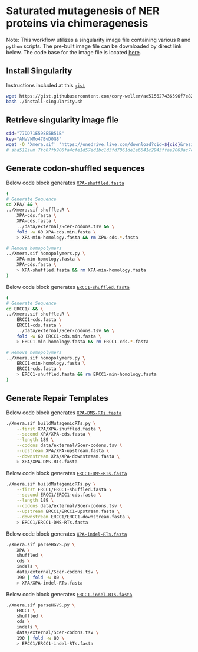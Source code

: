 # Saturated mutagenesis of NER proteins via chimeragenesis

Note: This workflow utilizes a singularity image file containing various `R` and `python` scripts. The pre-built image file can be downloaded by direct link below. The code base for the image file is located [here](https://github.com/cory-weller/Xmera).

## Install Singularity
Instructions included at this [`gist`](https://gist.github.com/cory-weller/ae515627436596f7e82d96864df134aa)
```bash
wget https://gist.githubusercontent.com/cory-weller/ae515627436596f7e82d96864df134aa/raw/install-singularity.sh
bash ./install-singularity.sh
```

## Retrieve singularity image file
```bash
cid="77DD71E598E5B51B"
key="ANaVkMo47BvD0G8"
wget -O 'Xmera.sif' "https://onedrive.live.com/download?cid=${cid}&resid=${cid}%2119128&authkey=${key}"
# sha512sum 7fc67fb906fa4cfe1d57ed1bc1d3fd7061de1e6641c2943ffae2063ac7c9c0404cce609b70ada013394a2664300d716921797a9a182a5839c57567f52c9b301a
```

## Generate codon-shuffled sequences
Below code block generates [`XPA-shuffled.fasta`](XPA/XPA-shuffled.fasta)
```bash
(
# Generate Sequence
cd XPA/ && \
../Xmera.sif shuffle.R \
    XPA-cds.fasta \
    XPA-cds.fasta \
    ../data/external/Scer-codons.tsv && \
    fold -w 60 XPA-cds.min.fasta \
    > XPA-min-homology.fasta && rm XPA-cds.*.fasta

# Remove homopolymers
../Xmera.sif homopolymers.py \
    XPA-min-homology.fasta \
    XPA-cds.fasta \
    > XPA-shuffled.fasta && rm XPA-min-homology.fasta
)
```

Below code block generates [`ERCC1-shuffled.fasta`](ERCC1/ERCC1-shuffled.fasta)
```bash
(
# Generate Sequence
cd ERCC1/ && \
../Xmera.sif shuffle.R \
    ERCC1-cds.fasta \
    ERCC1-cds.fasta \
    ../data/external/Scer-codons.tsv && \
    fold -w 60 ERCC1-cds.min.fasta \
    > ERCC1-min-homology.fasta && rm ERCC1-cds.*.fasta

# Remove homopolymers
../Xmera.sif homopolymers.py \
    ERCC1-min-homology.fasta \
    ERCC1-cds.fasta \
    > ERCC1-shuffled.fasta && rm ERCC1-min-homology.fasta
)
```



## Generate Repair Templates 

Below code block generates [`XPA-DMS-RTs.fasta`](XPA/XPA-DMS-RTs.fasta)

```bash
./Xmera.sif buildMutagenicRTs.py \
    --first XPA/XPA-shuffled.fasta \
    --second XPA/XPA-cds.fasta \
    --length 189 \
    --codons data/external/Scer-codons.tsv \
    --upstream XPA/XPA-upstream.fasta \
    --downstream XPA/XPA-downstream.fasta \
    > XPA/XPA-DMS-RTs.fasta
```

Below code block generates [`ERCC1-DMS-RTs.fasta`](ERCC1/ERCC1-DMS-RTs.fasta)
```bash
./Xmera.sif buildMutagenicRTs.py \
    --first ERCC1/ERCC1-shuffled.fasta \
    --second ERCC1/ERCC1-cds.fasta \
    --length 189 \
    --codons data/external/Scer-codons.tsv \
    --upstream ERCC1/ERCC1-upstream.fasta \
    --downstream ERCC1/ERCC1-downstream.fasta \
    > ERCC1/ERCC1-DMS-RTs.fasta
```


Below code block generates [`XPA-indel-RTs.fasta`](XPA/XPA-indel-RTs.fasta)
```bash
./Xmera.sif parseHGVS.py \
    XPA \
    shuffled \
    cds \
    indels \
    data/external/Scer-codons.tsv \
    190 | fold -w 80 \
    > XPA/XPA-indel-RTs.fasta
```


Below code block generates [`ERCC1-indel-RTs.fasta`](ERCC1/ERCC1-indel-RTs.fasta)
```bash
./Xmera.sif parseHGVS.py \
    ERCC1 \
    shuffled \
    cds \
    indels \
    data/external/Scer-codons.tsv \
    190 | fold -w 80 \
    > ERCC1/ERCC1-indel-RTs.fasta
```
